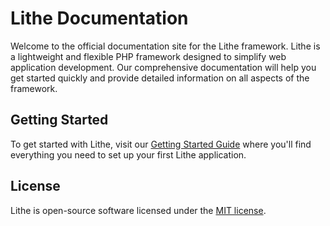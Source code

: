 # Lithe Documentation

Welcome to the official documentation site for the Lithe framework. Lithe is a lightweight and flexible PHP framework designed to simplify web application development. Our comprehensive documentation will help you get started quickly and provide detailed information on all aspects of the framework.

## Getting Started

To get started with Lithe, visit our [Getting Started Guide](https://lithephp.vercel.app/docs/get-started/introduction) where you'll find everything you need to set up your first Lithe application.

## License

Lithe is open-source software licensed under the [MIT license](https://opensource.org/licenses/MIT).
